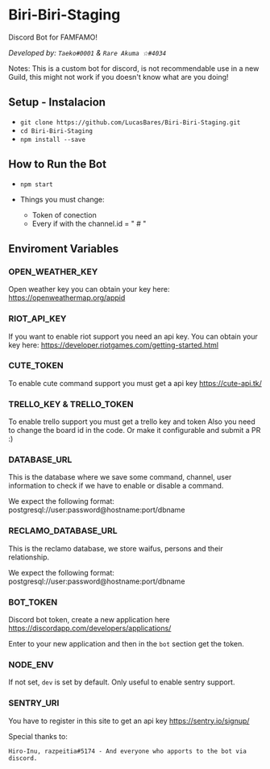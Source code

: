 # Biri-Biri-Staging
Discord Bot for FAMFAMO! 

*Developed by:
`Taeko#0001` & `Rare Akuma ☆#4034`*

Notes:
This is a custom bot for discord, is not recommendable use in a new Guild, this might not work if you doesn't know what are you doing! 

## Setup - Instalacion

* `git clone https://github.com/LucasBares/Biri-Biri-Staging.git`
* `cd Biri-Biri-Staging`
* `npm install --save`

## How to Run the Bot 

* `npm start`

* Things you must change:
  * Token of conection
  * Every if with the channel.id = " # "
  
## Enviroment Variables

### OPEN_WEATHER_KEY

Open weather key you can obtain your key here: 
https://openweathermap.org/appid


### RIOT_API_KEY

If you want to enable riot support you need an api key.
You can obtain your key here:
https://developer.riotgames.com/getting-started.html

### CUTE_TOKEN

To enable cute command support you must get a api key
https://cute-api.tk/


### TRELLO_KEY & TRELLO_TOKEN

To enable trello support you must get a trello key and token
Also you need to change the board id in the code.
Or make it configurable and submit a PR :)

### DATABASE_URL

This is the database where we save some command, channel, user information 
to check if we have to enable or disable a command.

We expect the following format:
postgresql://user:password@hostname:port/dbname


### RECLAMO_DATABASE_URL

This is the reclamo database, we store waifus, persons and their relationship.

We expect the following format:
postgresql://user:password@hostname:port/dbname

### BOT_TOKEN

Discord bot token, create a new application here
https://discordapp.com/developers/applications/

Enter to your new application and then in the `bot` section get the token.

### NODE_ENV

If not set, `dev` is set by default.
Only useful to enable sentry support.


### SENTRY_URI

You have to register in this site to get an api key
https://sentry.io/signup/
  
  
 Special thanks to:
 
`Hiro-Inu, razpeitia#5174 - And everyone who apports to the bot via discord.`
 
